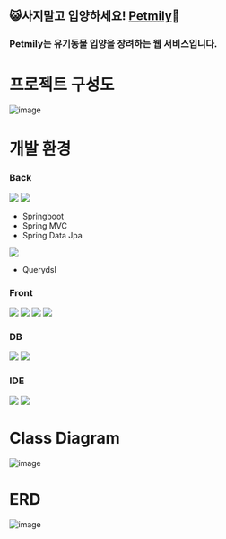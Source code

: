 ## 😺사지말고 입양하세요! [Petmily](http://petmily.cf/)🐶
### Petmily는 유기동물 입양을 장려하는 웹 서비스입니다.

# 프로젝트 구성도

![image](https://user-images.githubusercontent.com/87421893/211825229-9a731541-1947-4e8d-9d59-cf1921349556.png)

# 개발 환경

### Back
<img src="https://img.shields.io/badge/Java(JDK 11)-orange?style=for-the-badge&logo=java"/>
<img src="https://img.shields.io/badge/Spring(5.3)-6DB33F?style=for-the-badge&logo=spring&logoColor=white"/>

  - Springboot
  - Spring MVC
  - Spring Data Jpa
  
<img src="https://img.shields.io/badge/JPA(Hibernate 5.6)-A111C4?style=for-the-badge&logo=Hibernate&logoColor=white"/>
  
  - Querydsl

### Front

<img src="https://img.shields.io/badge/html-E34F26?style=for-the-badge&logo=Html5&logoColor=white"/> <img src="https://img.shields.io/badge/css-1572B6?style=for-the-badge&logo=CSS3&logoColor=white"/> <img src="https://img.shields.io/badge/javascript-F7DF1E?style=for-the-badge&logo=javascript&logoColor=white"/> <img src="https://img.shields.io/badge/thymeleaf-005F0F?style=for-the-badge&logo=thymeleaf&logoColor=white"/> 

### DB

<img src="https://img.shields.io/badge/MySQL(5.7) 서버용-blue?style=for-the-badge&logo=MySQL&logoColor=white"/>
<img src="https://img.shields.io/badge/Oracle(19c) 개발용-red?style=for-the-badge&logo=Oracle&logoColor=white"/>

### IDE

<img src="https://img.shields.io/badge/IntelliJ-A111C4?style=for-the-badge&logo=IntelliJIDEA&logoColor=white"/> <img src="https://img.shields.io/badge/dbeaver-blue?style=for-the-badge"/>

# Class Diagram

![image](https://user-images.githubusercontent.com/87421893/211825265-dc6424fb-4802-4fae-89d6-8e71528db54d.png)

# ERD

![image](https://user-images.githubusercontent.com/87421893/211825291-7eb780db-c4e8-4707-a9be-bc35bcc2c286.png)
